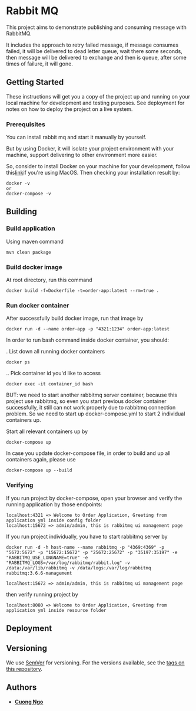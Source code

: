 # Rabbit MQ

This project aims to demonstrate publishing and consuming message with RabbitMQ.

It includes the approach to retry failed message, if message consumes failed, it will be delivered to dead letter queue, wait there some seconds, then message will be delivered to exchange and then is queue, after some times of failure, it will gone.

## Getting Started

These instructions will get you a copy of the project up and running on your local machine for development and testing purposes. See deployment for notes on how to deploy the project on a live system.

### Prerequisites

You can install rabbit mq and start it manually by yourself. 

But by using Docker, it will isolate your project environment with your machine, support delivering to other environment more easier.

So, consider to install Docker on your machine for your development, follow this[link](https://docs.docker.com/docker-for-mac/install/#install-and-run-docker-for-mac)if you're using MacOS.
Then checking your installation result by:

```
docker -v
or
docker-compose -v
```


## Building



### Build application

Using maven command

```
mvn clean package
```

### Build docker image

At root directory, run this command

```
docker build -f=Dockerfile -t=order-app:latest --rm=true .
```

### Run docker container

After successfully build docker image, run that image by

```
docker run -d --name order-app -p "4321:1234" order-app:latest
```

In order to run bash command inside docker container, you should:

. List down all running docker containers

```
docker ps
```

.. Pick container id you'd like to access


```
docker exec -it container_id bash
```


BUT: we need to start another rabbitmq server container, because this project use rabbitmq, so even you start previous docker container successfully, it still can not work properly due to rabbitmq connection problem. So we need to start up docker-compose.yml to start 2 individual containers up.


Start all relevant containers up by

```$xslt
docker-compose up
```

In case you update docker-compose file, in order to build and up all containers again, please use

```$xslt
docker-compose up --build
```

### Verifying
If you run project by docker-compose, open your browser and verify the running application by those endpoints:

```$xslt
localhost:4321 => Welcome to Order Application, Greeting from application yml inside config folder
localhost:15672 => admin/admin, this is rabbitmq ui management page
```

If you run project individually, you have to start rabbitmq server by
```$xslt
docker run -d -h host-name --name rabbitmq -p "4369:4369" -p "5672:5672" -p "15672:15672" -p "25672:25672" -p "35197:35197" -e "RABBITMQ_USE_LONGNAME=true" -e "RABBITMQ_LOGS=/var/log/rabbitmq/rabbit.log" -v /data:/var/lib/rabbitmq -v /data/logs:/var/log/rabbitmq rabbitmq:3.6.6-management

localhost:15672 => admin/admin, this is rabbitmq ui management page
```

then verify running project by
```$xslt
localhost:8080 => Welcome to Order Application, Greeting from application yml inside resource folder
```
## Deployment



## Versioning

We use [SemVer](http://semver.org/) for versioning. For the versions available, see the [tags on this repository](https://github.com/your/project/tags). 

## Authors

* [**Cuong Ngo**](bavuonglong93@gmail.com)
